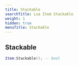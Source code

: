 ```yaml
---
title: Stackable
searchTitle: Lua Item Stackable
weight: 1
hidden: true
menuTitle: Stackable
---
```

## Stackable
```lua
Item:Stackable(); -- bool
```
